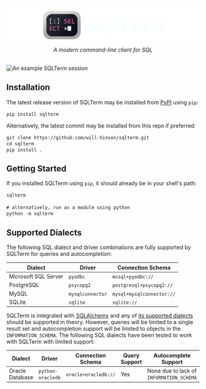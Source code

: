 <div align="center">
    <img src="https://github.com/will-hinson/sqlterm/blob/dev/resources/banner.png?raw=true" />
    <em>A modern command-line client for SQL</em>
</div>

<br />

![An example SQLTerm session](https://github.com/will-hinson/sqlterm/blob/wip/object-browser/resources/example-session3.png?raw=true)

## Installation
The latest release version of SQLTerm may be installed from [PyPI](https://pypi.org/project/sqlterm/) using `pip`:

```shell
pip install sqlterm
```

Alternatively, the latest commit may be installed from this repo if preferred:

```
git clone https://github.com/will-hinson/sqlterm.git
cd sqlterm
pip install .
```

## Getting Started
If you installed SQLTerm using `pip`, it should already be in your shell's path:

```shell
sqlterm

# alternatively, run as a module using python
python -m sqlterm
```

## Supported Dialects
The following SQL dialect and driver combinations are fully supported by SQLTerm for queries and autocompletion:

| Dialect              | Driver           | Connection Schema         |
| -------------------- | ---------------- | ------------------------- |
| Microsoft SQL Server | `pyodbc`         | `mssql+pyodbc://`         |
| PostgreSQL           | `psycopg2`       | `postgresql+psycopg2://`  |
| MySQL                | `mysqlconnector` | `mysql+mysqlconnector://` |
| SQLite               | `sqlite`         | `sqlite://`               |

SQLTerm is integrated with [SQLAlchemy](https://github.com/sqlalchemy/sqlalchemy) and any of [its supported dialects](https://docs.sqlalchemy.org/en/20/dialects/) should be supported in theory. However, queries will be limited to a single result set and autocompletion support will be limited to objects in the `INFORMATION_SCHEMA`. The following SQL dialects have been tested to work with SQLTerm with limited support:

| Dialect         | Driver            | Connection Schema    | Query Support | Autocomplete Support                     |
| --------------- | ----------------- | -------------------- | ------------- | ---------------------------------------- |
| Oracle Database | `python-oracledb` | `oracle+oracledb://` | Yes           | None due to lack of `INFORMATION_SCHEMA` |
